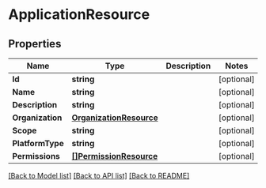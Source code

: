 # ApplicationResource

## Properties
Name | Type | Description | Notes
------------ | ------------- | ------------- | -------------
**Id** | **string** |  | [optional] 
**Name** | **string** |  | [optional] 
**Description** | **string** |  | [optional] 
**Organization** | [**OrganizationResource**](OrganizationResource.md) |  | [optional] 
**Scope** | **string** |  | [optional] 
**PlatformType** | **string** |  | [optional] 
**Permissions** | [**[]PermissionResource**](PermissionResource.md) |  | [optional] 

[[Back to Model list]](../README.md#documentation-for-models) [[Back to API list]](../README.md#documentation-for-api-endpoints) [[Back to README]](../README.md)


